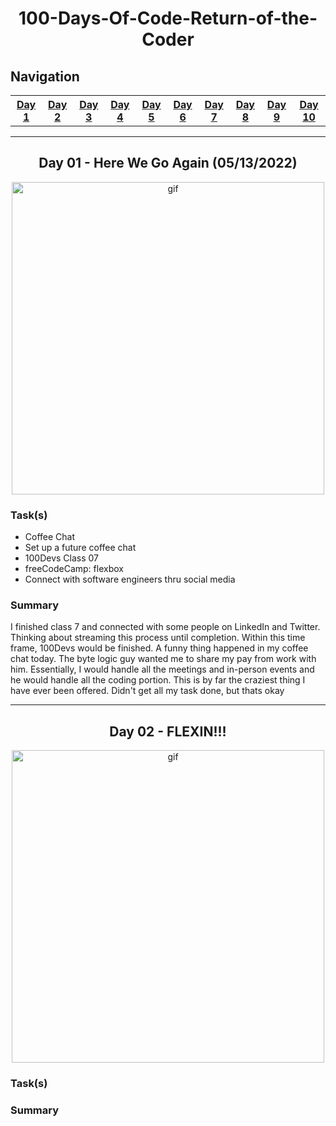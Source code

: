 <!--
Shortcut inline styles
  center element: align="center"
  anchor links: id="day##"
-->
<h1 align="center"> 100-Days-Of-Code-Return-of-the-Coder </h1>
<div id="container">
  <nav>
    <h1> Navigation </h1>
    <table>
      <tr>
        <th><a href="day1"> Day 1 </a></th>
        <th><a href="day2"> Day 2 </a></th>
        <th><a href="day3"> Day 3 </a></th>
        <th><a href="day4"> Day 4 </a></th>
        <th><a href="day5"> Day 5 </a></th>
        <th><a href="day6"> Day 6 </a></th>
        <th><a href="day7"> Day 7 </a></th>
        <th><a href="day8"> Day 8 </a></th>
        <th><a href="day9"> Day 9 </a></th>
        <th><a href="day10"> Day 10 </a></th>
      </tr>
    </table>
  </nav>
  <hr>
    <h2 id="day1" align="center"> Day 01 - Here We Go Again (05/13/2022) </h2>
    <div id="gif-center" align="center">
      <img  src="https://c.tenor.com/jmiZ4AXO_DoAAAAC/here-we-go-again-gta.gif" alt="gif" height="500px" width="500px">
    </div>
    <h3> Task(s) </h3>
    <ul>
      <li> Coffee Chat </li>
      <li> Set up a future coffee chat </li>
      <li> 100Devs Class 07 </li>
      <li> freeCodeCamp: flexbox </li>
      <li> Connect with software engineers thru social media </li>
    </ul>
    <h3> Summary </h3>
    <p> I finished class 7 and connected with some people on LinkedIn and Twitter. Thinking about streaming this    process until completion. Within this time frame, 100Devs would be finished. A funny thing happened in my coffee chat today. The byte logic guy wanted me to share my pay from work with him. Essentially, I would handle all the meetings and in-person events and he would handle all the coding portion. This is by far the craziest thing I have ever been offered. Didn't get all my task done, but thats okay
  </p>
  <hr>
    <h2 id="day2" align="center"> Day 02 - FLEXIN!!! </h2>
    <div id="gif-center" align="center">
      <img src="https://c.tenor.com/c-keT9-x2SgAAAAM/sponge-bob-square-pants-work-out.gif" alt="gif" height="500px" width="500px">
    </div>
  <h3> Task(s) </h3>
  <h3> Summary </h3>
  <p></p>
